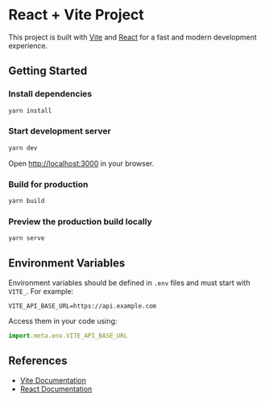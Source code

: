 # React + Vite Project

This project is built with [Vite](https://vitejs.dev/) and [React](https://reactjs.org/) for a fast and modern development experience.

## Getting Started

### Install dependencies

```bash
yarn install
```

### Start development server

```bash
yarn dev
```

Open [http://localhost:3000](http://localhost:3000) in your browser.

### Build for production

```bash
yarn build
```

### Preview the production build locally

```bash
yarn serve
```

## Environment Variables

Environment variables should be defined in `.env` files and must start with `VITE_`. For example:

```
VITE_API_BASE_URL=https://api.example.com
```

Access them in your code using:

```js
import.meta.env.VITE_API_BASE_URL
```

## References

- [Vite Documentation](https://vitejs.dev/)
- [React Documentation](https://reactjs.org/)

